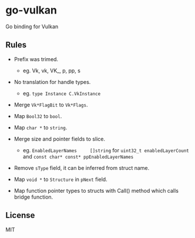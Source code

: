 # go-vulkan
Go binding for Vulkan

## Rules

- Prefix was trimed.

  - eg. Vk, vk, VK_, p, pp, s


- No translation for handle types.

  - eg. `type Instance C.VkInstance`


- Merge `Vk*FlagBit` to `Vk*Flags`.

- Map `Bool32` to `bool`.

- Map `char *` to `string`.

- Merge size and pointer fields to slice.
  - eg. `EnabledLayerNames     []string` for
  `uint32_t enabledLayerCount` and `const char* const* ppEnabledLayerNames`


- Remove `sType` field, it can be inferred from struct name.

- Map `void *` to `Structure` in `pNext` field.

- Map function pointer types to structs with Call() method which calls bridge function.

## License
MIT
